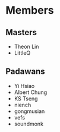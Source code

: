 # Members
## Masters

* Theon Lin
* LittleQ

## Padawans

* Yi Hsiao
* Albert Chung
* KS Tseng
* niench
* gongmusian
* vefs
* soundmonk
